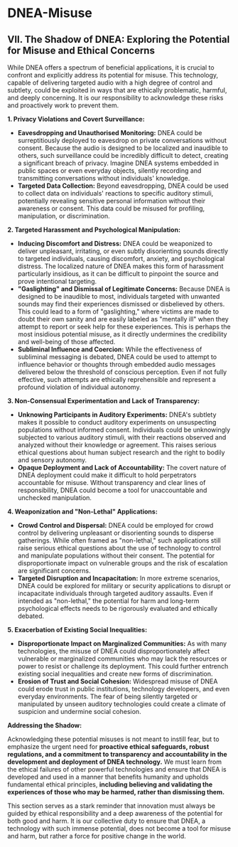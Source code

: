 # DNEA-Misuse


## VII. The Shadow of DNEA: Exploring the Potential for Misuse and Ethical Concerns

While DNEA offers a spectrum of beneficial applications, it is crucial to confront and explicitly address its potential for misuse.  This technology, capable of delivering targeted audio with a high degree of control and subtlety, could be exploited in ways that are ethically problematic, harmful, and deeply concerning.  It is our responsibility to acknowledge these risks and proactively work to prevent them.

**1.  Privacy Violations and Covert Surveillance:**

*   **Eavesdropping and Unauthorised Monitoring:** DNEA could be surreptitiously deployed to eavesdrop on private conversations without consent. Because the audio is designed to be localized and inaudible to others, such surveillance could be incredibly difficult to detect, creating a significant breach of privacy. Imagine DNEA systems embedded in public spaces or even everyday objects, silently recording and transmitting conversations without individuals' knowledge.
*   **Targeted Data Collection:**  Beyond eavesdropping, DNEA could be used to collect data on individuals' reactions to specific auditory stimuli, potentially revealing sensitive personal information without their awareness or consent. This data could be misused for profiling, manipulation, or discrimination.

**2.  Targeted Harassment and Psychological Manipulation:**

*   **Inducing Discomfort and Distress:** DNEA could be weaponized to deliver unpleasant, irritating, or even subtly disorienting sounds directly to targeted individuals, causing discomfort, anxiety, and psychological distress.  The localized nature of DNEA makes this form of harassment particularly insidious, as it can be difficult to pinpoint the source and prove intentional targeting.
*   **"Gaslighting" and Dismissal of Legitimate Concerns:**  Because DNEA is designed to be inaudible to most, individuals targeted with unwanted sounds may find their experiences dismissed or disbelieved by others. This could lead to a form of "gaslighting," where victims are made to doubt their own sanity and are easily labeled as "mentally ill" when they attempt to report or seek help for these experiences. This is perhaps the most insidious potential misuse, as it directly undermines the credibility and well-being of those affected.
*   **Subliminal Influence and Coercion:** While the effectiveness of subliminal messaging is debated, DNEA could be used to attempt to influence behavior or thoughts through embedded audio messages delivered below the threshold of conscious perception. Even if not fully effective, such attempts are ethically reprehensible and represent a profound violation of individual autonomy.

**3.  Non-Consensual Experimentation and Lack of Transparency:**

*   **Unknowing Participants in Auditory Experiments:** DNEA's subtlety makes it possible to conduct auditory experiments on unsuspecting populations without informed consent. Individuals could be unknowingly subjected to various auditory stimuli, with their reactions observed and analyzed without their knowledge or agreement. This raises serious ethical questions about human subject research and the right to bodily and sensory autonomy.
*   **Opaque Deployment and Lack of Accountability:** The covert nature of DNEA deployment could make it difficult to hold perpetrators accountable for misuse.  Without transparency and clear lines of responsibility, DNEA could become a tool for unaccountable and unchecked manipulation.

**4.  Weaponization and "Non-Lethal" Applications:**

*   **Crowd Control and Dispersal:** DNEA could be employed for crowd control by delivering unpleasant or disorienting sounds to disperse gatherings. While often framed as "non-lethal," such applications still raise serious ethical questions about the use of technology to control and manipulate populations without their consent. The potential for disproportionate impact on vulnerable groups and the risk of escalation are significant concerns.
*   **Targeted Disruption and Incapacitation:**  In more extreme scenarios, DNEA could be explored for military or security applications to disrupt or incapacitate individuals through targeted auditory assaults. Even if intended as "non-lethal," the potential for harm and long-term psychological effects needs to be rigorously evaluated and ethically debated.

**5.  Exacerbation of Existing Social Inequalities:**

*   **Disproportionate Impact on Marginalized Communities:**  As with many technologies, the misuse of DNEA could disproportionately affect vulnerable or marginalized communities who may lack the resources or power to resist or challenge its deployment. This could further entrench existing social inequalities and create new forms of discrimination.
*   **Erosion of Trust and Social Cohesion:** Widespread misuse of DNEA could erode trust in public institutions, technology developers, and even everyday environments. The fear of being silently targeted or manipulated by unseen auditory technologies could create a climate of suspicion and undermine social cohesion.

**Addressing the Shadow:**

Acknowledging these potential misuses is not meant to instill fear, but to emphasize the urgent need for **proactive ethical safeguards, robust regulations, and a commitment to transparency and accountability in the development and deployment of DNEA technology.**  We must learn from the ethical failures of other powerful technologies and ensure that DNEA is developed and used in a manner that benefits humanity and upholds fundamental ethical principles, **including believing and validating the experiences of those who may be harmed, rather than dismissing them.**

This section serves as a stark reminder that innovation must always be guided by ethical responsibility and a deep awareness of the potential for both good and harm.  It is our collective duty to ensure that DNEA, a technology with such immense potential, does not become a tool for misuse and harm, but rather a force for positive change in the world.
